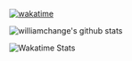 [![wakatime](https://wakatime.com/badge/user/9d858af3-decc-4e3a-8e1f-5c517447cc7c.svg)](https://wakatime.com/@9d858af3-decc-4e3a-8e1f-5c517447cc7c)

![williamchange's github stats](https://github-readme-stats.vercel.app/api?username=williamchange&include_all_commits=true&hide=issues,stars&theme=dracula&show_icons=true)

![Wakatime Stats](https://github-readme-stats.vercel.app/api/wakatime?username=williamchange&hide_progress=true&theme=dracula&layout=compact)
